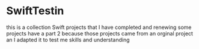 # SwiftTestin
this is a collection Swift projects that I have completed and renewing 
some projects have a part 2 because those projects came from an orginal project an I adapted it to test me skills and understanding
